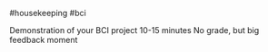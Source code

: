 #housekeeping #bci 

Demonstration of your BCI project
10-15 minutes 
No grade, but big feedback moment